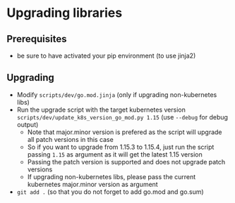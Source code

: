# Upgrading libraries

## Prerequisites

- be sure to have activated your pip environment (to use jinja2)

## Upgrading

- Modify `scripts/dev/go.mod.jinja` (only if upgrading non-kubernetes libs)
- Run the upgrade script with the target kubernetes version `scripts/dev/update_k8s_version_go_mod.py 1.15` (use `--debug` for debug output)
    - Note that major.minor version is prefered as the script will upgrade all patch versions in this case
    - So if you want to upgrade from 1.15.3 to 1.15.4, just run the script passing `1.15` as argument as it will get the latest 1.15 version
    - Passing the patch version is supported and does not upgrade patch versions
    - If upgrading non-kubernetes libs, please pass the current kubernetes major.minor version as argument
- `git add .` (so that you do not forget to add go.mod and go.sum)

